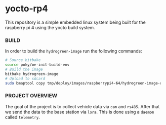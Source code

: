 # yocto-rp4

This repository is a simple embedded linux system being built for the raspberry pi 4 using the yocto build system.

### BUILD
In order to build the `hydrogreen-image` run the following commands:
``` bash
# Source bitbake
source poky/oe-init-build-env
# Build the image
bitbake hydrogreen-image
# Upload to sdcard
sudo bmaptool copy tmp/deploy/images/raspberrypi4-64/hydrogreen-image-raspberrypi4-64.rootfs.wic.bz2 /dev/sdc
```

### PROJECT OVERVIEW
The goal of the project is to collect vehicle data via `can` and `rs485`.
After that we send the data to the base station via `lora`. This is done using a `daemon` called `telemetry`.